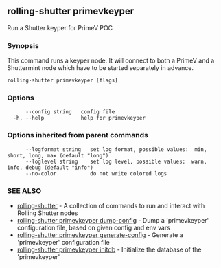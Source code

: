 ## rolling-shutter primevkeyper

Run a Shutter keyper for PrimeV POC

### Synopsis

This command runs a keyper node. It will connect to both a PrimeV and a
Shuttermint node which have to be started separately in advance.

```
rolling-shutter primevkeyper [flags]
```

### Options

```
      --config string   config file
  -h, --help            help for primevkeyper
```

### Options inherited from parent commands

```
      --logformat string   set log format, possible values:  min, short, long, max (default "long")
      --loglevel string    set log level, possible values:  warn, info, debug (default "info")
      --no-color           do not write colored logs
```

### SEE ALSO

* [rolling-shutter](rolling-shutter.md)	 - A collection of commands to run and interact with Rolling Shutter nodes
* [rolling-shutter primevkeyper dump-config](rolling-shutter_primevkeyper_dump-config.md)	 - Dump a 'primevkeyper' configuration file, based on given config and env vars
* [rolling-shutter primevkeyper generate-config](rolling-shutter_primevkeyper_generate-config.md)	 - Generate a 'primevkeyper' configuration file
* [rolling-shutter primevkeyper initdb](rolling-shutter_primevkeyper_initdb.md)	 - Initialize the database of the 'primevkeyper'


